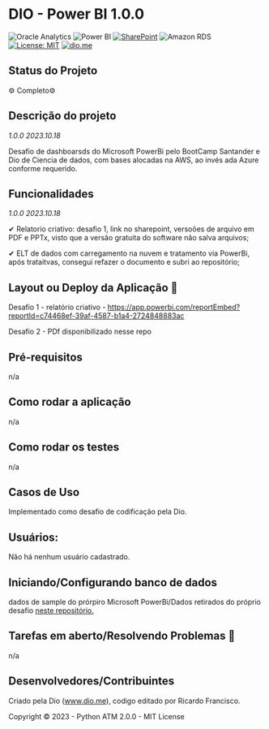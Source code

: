 # DIO - Power BI 1.0.0 

![Oracle Analytics](https://img.shields.io/badge/Analytics-red?Label=oracle&labelColor=gray&logo=oracle&message=ok!&logoColor=white&style=plastic)
![Power BI](https://img.shields.io/badge/PowerBI-blue?Label=Microsoft&labelColor=black&logo=microsoft&message=ok!&logoColor=white&style=plastic)
[![SharePoint](https://img.shields.io/badge/SharePoint-green?labelColor=black&Label=Microsoft&logo=microsoft&logoColor=white&message=ok!&style=plastic)](https://app.powerbi.com/reportEmbed?reportId=c74468ef-39af-4587-b1a4-2724848883ac)
![Amazon RDS](https://img.shields.io/badge/Amazon_RDS-red?Label=amazonrds&labelColor=orange&logo=amazonrds&message=ok!&logoColor=black&style=plastic)
[![License: MIT](https://img.shields.io/badge/License-MIT-green?label=⚖License&logo=balance-scale&logoColor=white&style=plastic)](https://opensource.org/licenses/MIT)
[![dio.me](https://img.shields.io/static/v1?label=⚫Dio.me&labelColor=black&message=ok!✔&color=purple&style=plastic&&logoXcolor=white)](https://web.dio.me/users/olhodelugarnenhum?tab=skills)


## Status do Projeto

<p> ⚙ Completo⚙ </p>

## Descrição do projeto 

 
  _1.0.0 2023.10.18_
  
  Desafio de dashboarsds do Microsoft PowerBi pelo BootCamp Santander e Dio de Ciencia de dados, com bases alocadas na AWS, ao invés ada Azure conforme requerido.

## Funcionalidades

_1.0.0 2023.10.18_
  
✔ Relatorio criativo: desafio 1, link no sharepoint, versoões de arquivo em PDF e PPTx, visto que a versão gratuita do software não salva arquivos; 

✔ ELT de dados com carregamento na nuvem e tratamento via PowerBi, após trataitvas, consegui refazer o documento e subri ao repositório; 


## Layout ou Deploy da Aplicação :dash:


Desafio 1 - relatório criativo - https://app.powerbi.com/reportEmbed?reportId=c74468ef-39af-4587-b1a4-2724848883ac

Desafio 2 - PDf disponibilizado nesse repo

## Pré-requisitos

n/a 

## Como rodar a aplicação 

n/a

## Como rodar os testes

n/a

## Casos de Uso

Implementado como desafio de codificação pela Dio.

## Usuários: 

Não há nenhum usuário cadastrado. 

## Iniciando/Configurando banco de dados

dados de sample do prórpiro Microsoft PowerBi/Dados retirados do próprio desafio [neste repositório.](https://github.com/julianazanelatto/power_bi_analyst/tree/main/M%C3%B3dulo%203/Desafio%20de%20Projeto)   

## Tarefas em aberto/Resolvendo Problemas 🧨

n/a

## Desenvolvedores/Contribuintes

Criado pela Dio (www.dio.me), codigo editado por Ricardo Francisco. 

Copyright © 2023 - Python ATM 2.0.0 - MIT License
